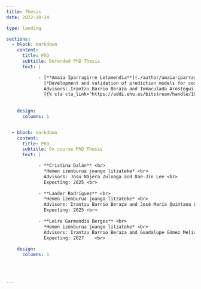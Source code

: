 ```yaml
---
title: Thesis
date: 2022-10-24

type: landing

sections:
  - block: markdown
    content:
      title: PhD
      subtitle: Defended PhD Thesis
      text: |

            - [**Amaia Iparragirre Letamendia**](./author/amaia-iparragirre/) (2024) <br>
              [*Development and validation of prediction models for complex sampling data*](https://addi.ehu.es/handle/10810/68630) <br>
              Advisors: Irantzu Barrio Beraza and Inmaculada Arostegui Madariaga
              {{% cta cta_link="https://addi.ehu.es/bitstream/handle/10810/68630/TESIS_IPARRAGIRRE_LETAMENDI_AMAIA.pdf?sequence=1&isAllowed=y" cta_text="Download thesis" %}}
              
    
    design:
      columns: 1


  - block: markdown
    content:
      title: PhD
      subtitle: On course PhD Thesis
      text: |

            - **Cristina Galán** <br>
              *Hemen izenburua joango litzateke* <br>
              Advisors: Josu Nájera Zuloaga and Dae-Jin Lee <br>
              Expecting: 2025 <br>
      
            - **Lander Rodríguez** <br>
              *Hemen izenburua joango litzateke* <br>
              Advisors: Irantzu Barrio Beraza and José María Quintana López <br>
              Expecting: 2025 <br>
      
            - **Leire Garmendia Berges** <br>
              *Hemen izenburua joango litzateke* <br>
              Advisors: Irantzu Barrio Beraza and Guadalupe Gómez Melis <br>
              Expecting: 2027    <br>           
    
    design:
      columns: 1
    
  
  
    
---
```


